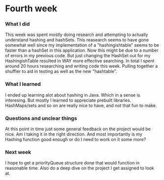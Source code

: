 # Fourth week #
### What I did ###
This week was spent mostly doing research and attempting to actually understand hashing and hashSets. This reasearch seems to have gone somewhat well
since my implementation of a "hashingishtable" seems to be faster than a hashSet in this application. Now this might be due to a number of errors
in my previous code. But just changing the HashSet out for my HashingishTable resulted in WAY more effective searching. In total I spent around 20 hours
researching and writing code this week. Pulling together a shuffler to aid in testing as well as the new "hashtable".

### What I learned ###
I ended up learning alot about hashing in Java. Which in a sense is interesing. But mostly I learned to appreciate prebuilt libraries. HashMaps/sets and so on are
really nice to have, and not that fun to make.
### Questions and unclear things ###
At this point in time just some general feedback on the project would be nice. Am I taking it in the right direction. And most importantly is 
my Hashing function good enough or do I need to work on it some more?

### Next week ###
I hope to get a priorityQueue structure done that would function in reasonable time. Also do a deep dive on the project I get assigned to look at.
